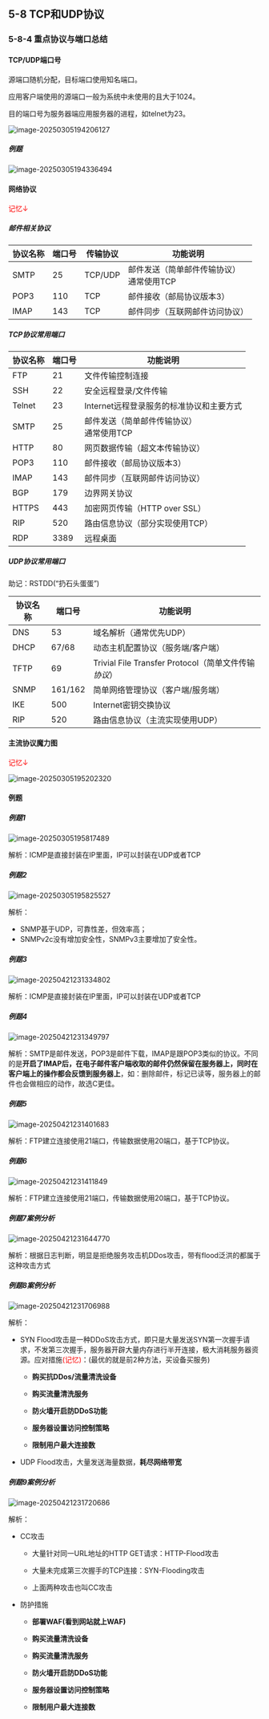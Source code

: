## 5-8 TCP和UDP协议

### 5-8-4 重点协议与端口总结

#### TCP/UDP端口号

源端口随机分配，目标端口使用知名端口。

应用客户端使用的源端口一般为系统中未使用的且大于1024。

目的端口号为服务器端应用服务器的进程，如telnet为23。

![image-20250305194206127](https://img.yatjay.top/md/20250305194206156.png)

##### 例题

![image-20250305194336494](https://img.yatjay.top/md/20250305194336526.png)

#### 网络协议

<font color="red">记忆↓</font>

##### 邮件相关协议

| 协议名称 | 端口号 | 传输协议 | 功能说明                                    |
| -------- | ------ | -------- | ------------------------------------------- |
| SMTP     | 25     | TCP/UDP  | 邮件发送（简单邮件传输协议）<br>通常使用TCP |
| POP3     | 110    | TCP      | 邮件接收（邮局协议版本3）                   |
| IMAP     | 143    | TCP      | 邮件同步（互联网邮件访问协议）              |

##### TCP协议常用端口

| 协议名称 | 端口号 | 功能说明                                     |
| -------- | ------ | -------------------------------------------- |
| FTP      | 21     | 文件传输控制连接                             |
| SSH      | 22     | 安全远程登录/文件传输                        |
| Telnet   | 23     | Internet远程登录服务的标准协议和主要方式     |
| SMTP     | 25     | 邮件发送（简单邮件传输协议）<br/>通常使用TCP |
| HTTP     | 80     | 网页数据传输（超文本传输协议）               |
| POP3     | 110    | 邮件接收（邮局协议版本3）                    |
| IMAP     | 143    | 邮件同步（互联网邮件访问协议）               |
| BGP      | 179    | 边界网关协议                                 |
| HTTPS    | 443    | 加密网页传输（HTTP over SSL）                |
| RIP      | 520    | 路由信息协议（部分实现使用TCP）              |
| RDP      | 3389   | 远程桌面                                     |

##### UDP协议常用端口

助记：RSTDD(“扔石头蛋蛋”)

| 协议名称 | 端口号  | 功能说明                                             |
| -------- | ------- | ---------------------------------------------------- |
| DNS      | 53      | 域名解析（通常优先UDP）                              |
| DHCP     | 67/68   | 动态主机配置协议（服务端/客户端）                    |
| TFTP     | 69      | Trivial File Transfer Protocol（简单文件传输*协议*） |
| SNMP     | 161/162 | 简单网络管理协议（客户端/服务端）                    |
| IKE      | 500     | Internet密钥交换协议                                 |
| RIP      | 520     | 路由信息协议（主流实现使用UDP）                      |

#### 主流协议魔力图

<font color="red">记忆↓</font>

![image-20250305195202320](https://img.yatjay.top/md/20250305195202384.png)

#### 例题

##### 例题1

![image-20250305195817489](https://img.yatjay.top/md/20250305195817526.png)

解析：ICMP是直接封装在IP里面，IP可以封装在UDP或者TCP

##### 例题2

![image-20250305195825527](https://img.yatjay.top/md/20250305195825568.png)

解析：

- SNMP基于UDP，可靠性差，但效率高；
- SNMPv2c没有增加安全性，SNMPv3主要增加了安全性。

##### 例题3

![image-20250421231334802](https://img.yatjay.top/md/20250421231334847.png)

解析：ICMP是直接封装在IP里面，IP可以封装在UDP或者TCP

##### 例题4

![image-20250421231349797](https://img.yatjay.top/md/20250421231349853.png)

解析：SMTP是邮件发送，POP3是邮件下载，IMAP是跟POP3类似的协议。不同的是**开启了IMAP后，在电子邮件客户端收取的邮件仍然保留在服务器上，同时在客户端上的操作都会反馈到服务器上**，如：删除邮件，标记已读等，服务器上的邮件也会做相应的动作，故选C更佳。

##### 例题5

![image-20250421231401683](https://img.yatjay.top/md/20250421231401727.png)

解析：FTP建立连接使用21端口，传输数据使用20端口，基于TCP协议。

##### 例题6

![image-20250421231411849](https://img.yatjay.top/md/20250421231411888.png)

解析：FTP建立连接使用21端口，传输数据使用20端口，基于TCP协议。

##### 例题7案例分析

![image-20250421231644770](https://img.yatjay.top/md/20250421231644821.png)

解析：根据日志判断，明显是拒绝服务攻击机DDos攻击，带有flood泛洪的都属于这种攻击方式

##### 例题8案例分析

![image-20250421231706988](https://img.yatjay.top/md/20250421231707041.png)

解析：

- SYN Flood攻击是一种DDoS攻击方式，即只是大量发送SYN第一次握手请求，不发第三次握手，服务器开辟大量内存进行半开连接，极大消耗服务器资源。应对措施<font color="red">(记忆)</font>：(最优的就是前2种方法，买设备买服务)

  - **购买抗DDos/流量清洗设备**

  - **购买流量清洗服务**

  - **防火墙开启防DDoS功能**

  - **服务器设置访问控制策略**

  - **限制用户最大连接数**

- UDP Flood攻击，大量发送海量数据，**耗尽网络带宽**

##### 例题9案例分析

![image-20250421231720686](https://img.yatjay.top/md/20250421231720736.png)

解析：

- CC攻击

  - 大量针对同一URL地址的HTTP GET请求：HTTP-Flood攻击

  - 大量未完成第三次握手的TCP连接：SYN-Flooding攻击

  - 上面两种攻击也叫CC攻击

- 防护措施

  - **部署WAF(看到网站就上WAF)**
  - **购买流量清洗设备**

  - **购买流量清洗服务**

  - **防火墙开启防DDoS功能**

  - **服务器设置访问控制策略**

  - **限制用户最大连接数**